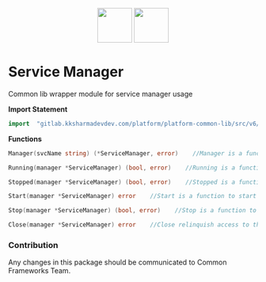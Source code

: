 <p align="center">
<img height=70px src="docs/images/logo.png">
<img height=70px src="docs/images/Go-Logo_Blue.png">
</p>

# Service Manager

Common lib wrapper module for service manager usage

**Import Statement**

```go
import	"gitlab.kksharmadevdev.com/platform/platform-common-lib/src/v6/servicemanager"
```

**Functions**

```go
Manager(svcName string) (*ServiceManager, error)    //Manager is a function to Open service manager
```

```go
Running(manager *ServiceManager) (bool, error)    //Running is a function to check if service is running or not
```

```go
Stopped(manager *ServiceManager) (bool, error)    //Stopped is a function to check if service is in stopped state or notfound error
```

```go
Start(manager *ServiceManager) error    //Start is a function to start service
```

```go
Stop(manager *ServiceManager) (bool, error)    //Stop is a function to stop a service
```

```go
Close(manager *ServiceManager) error    //Close relinquish access to the service
```

### Contribution

Any changes in this package should be communicated to Common Frameworks Team.
